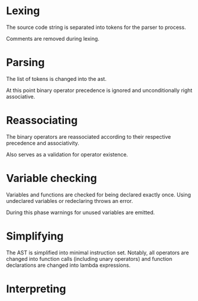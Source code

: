 # Lexing
The source code string is separated into tokens for the parser to process.

Comments are removed during lexing.

# Parsing
The list of tokens is changed into the ast.

At this point binary operator precedence is ignored and unconditionally right associative.

# Reassociating
The binary operators are reassociated according to their respective precedence and associativity.

Also serves as a validation for operator existence.

# Variable checking
Variables and functions are checked for being declared exactly once. Using undeclared variables or redeclaring throws an error.

During this phase warnings for unused variables  are emitted.

# Simplifying
The AST is simplified into minimal instruction set. Notably, all operators are changed into function calls (including unary operators) and function declarations are changed into lambda expressions.

# Interpreting
